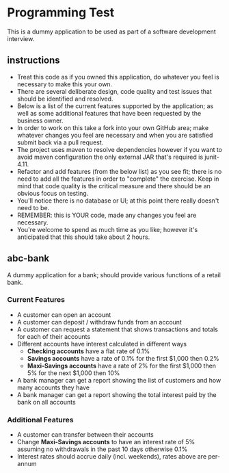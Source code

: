 Programming Test
========

This is a dummy application to be used as part of a software development interview.

instructions
--------

* Treat this code as if you owned this application, do whatever you feel is necessary to make this your own.
* There are several deliberate design, code quality and test issues that should be identified and resolved.
* Below is a list of the current features supported by the application; as well as some additional features that have been requested by the business owner.
* In order to work on this take a fork into your own GitHub area; make whatever changes you feel are necessary and when you are satisfied submit back via a pull request.
* The project uses maven to resolve dependencies however if you want to avoid maven configuration the only external JAR that's required is junit-4.11.
* Refactor and add features (from the below list) as you see fit; there is no need to add all the features in order to "complete" the exercise. Keep in mind that code quality is the critical measure and there should be an obvious focus on testing.
* You'll notice there is no database or UI; at this point there really doesn't need to be.
* REMEMBER: this is YOUR code, made any changes you feel are necessary.
* You're welcome to spend as much time as you like; however it's anticipated that this should take about 2 hours.

abc-bank
--------

A dummy application for a bank; should provide various functions of a retail bank.

### Current Features

* A customer can open an account
* A customer can deposit / withdraw funds from an account
* A customer can request a statement that shows transactions and totals for each of their accounts
* Different accounts have interest calculated in different ways
  * **Checking accounts** have a flat rate of 0.1%
  * **Savings accounts** have a rate of 0.1% for the first $1,000 then 0.2%
  * **Maxi-Savings accounts** have a rate of 2% for the first $1,000 then 5% for the next $1,000 then 10%
* A bank manager can get a report showing the list of customers and how many accounts they have
* A bank manager can get a report showing the total interest paid by the bank on all accounts

### Additional Features

* A customer can transfer between their accounts
* Change **Maxi-Savings accounts** to have an interest rate of 5% assuming no withdrawals in the past 10 days otherwise 0.1%
* Interest rates should accrue daily (incl. weekends), rates above are per-annum
